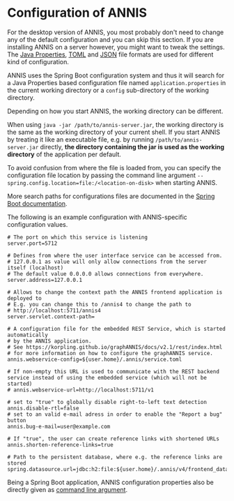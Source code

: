 # Configuration of ANNIS

For the desktop version of ANNIS, you most probably don't need to change any of the default configuration and you can skip this section.
If you are installing ANNIS on a server however, you might want to tweak the settings.
The [Java Properties](http://en.wikipedia.org/w/index.php?title=.properties&oldid=521500688), [TOML](https://toml.io/) and [JSON](http://www.json.org/) file formats are used for different kind of configuration.

ANNIS uses the Spring Boot configuration system and thus it will search for a Java Properties based configuration file named `application.properties` in the current working directory or a `config` sub-directory of the working directory.

<div class="warning">
Depending on how you start ANNIS, the working directory can be different.

When using `java -jar /path/to/annis-server.jar`, the working directory is the same as the working directory of your current shell.
If you start ANNIS by treating it like an executable file, e.g. by running `/path/to/annis-server.jar` directly, **the directory containing the jar is used as the working directory** of the application per default.
</div>

To avoid confusion from where the file is loaded from, you can specify the configuration file location by passing the command line argument `--spring.config.location=file:/<location-on-disk>` when starting ANNIS.

More search paths for configurations files are documented in the [Spring Boot documentation](https://docs.spring.io/spring-boot/docs/2.3.x/reference/html/spring-boot-features.html#boot-features-external-config-application-property-files).


The following is an example configuration with ANNIS-specific configuration values.
```properties
# The port on which this service is listening
server.port=5712

# Defines from where the user interface service can be accessed from.
# 127.0.0.1 as value will only allow connections from the server itself (localhost)
# The default value 0.0.0.0 allows connections from everywhere.
server.address=127.0.0.1

# Allows to change the context path the ANNIS frontend application is deployed to
# E.g. you can change this to /annis4 to change the path to 
# http://localhost:5711/annis4
server.servlet.context-path=

# A configuration file for the embedded REST Service, which is started automatically
# by the ANNIS application.
# See https://korpling.github.io/graphANNIS/docs/v2.1/rest/index.html 
# for more information on how to configure the graphANNIS service.
annis.webservice-config=${user.home}/.annis/service.toml

# If non-empty this URL is used to communicate with the REST backend service instead of using the embedded service (which will not be started)
# annis.webservice-url=http://localhost:5711/v1

# set to "true" to globally disable right-to-left text detection
annis.disable-rtl=false
# set to an valid e-mail adress in order to enable the "Report a bug" button
annis.bug-e-mail=user@example.com

# If "true", the user can create reference links with shortened URLs
annis.shorten-reference-links=true

# Path to the persistent database, where e.g. the reference links are stored  
spring.datasource.url=jdbc:h2:file:${user.home}/.annis/v4/frontend_data.h2
```

Being a Spring Boot application, ANNIS configuration properties also be directly given as [command line argument](https://docs.spring.io/spring-boot/docs/2.3.x/reference/html/spring-boot-features.html#boot-features-external-config-command-line-args).
